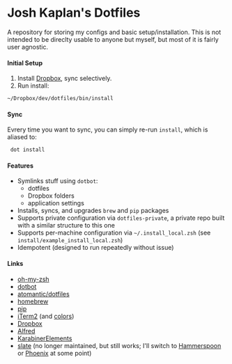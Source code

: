 # Josh Kaplan's Dotfiles

A repository for storing my configs and basic setup/installation. This is not intended to be direclty usable to anyone but myself, but most of it is fairly user agnostic.

#### Initial Setup

1. Install [Dropbox](https://db.tt/x739XBiN), sync selectively. 
2. Run install:
```bash
~/Dropbox/dev/dotfiles/bin/install
```

#### Sync

Evrery time you want to sync, you can simply re-run `install`, which is aliased to:
```bash
 dot install
```

#### Features

* Symlinks stuff using `dotbot`:
	* dotfiles
	* Dropbox folders
	* application settings
* Installs, syncs, and upgrades `brew` and `pip` packages
* Supports private configuration via `dotfiles-private`, a private repo built with a similar structure to this one
* Supports per-machine configuration via `~/.install_local.zsh` (see `install/example_install_local.zsh`)
* Idempotent (designed to run repeatedly without issue)

#### Links

* [oh-my-zsh](https://github.com/robbyrussell/oh-my-zsh)
* [dotbot](https://github.com/anishathalye/dotbot/)
* [atomantic/dotfiles](https://github.com/atomantic/dotfiles)
* [homebrew](https://brew.sh/)
* [pip](https://pypi.org/project/pip/)
* [iTerm2](https://www.iterm2.com/) (and [colors](https://github.com/mbadolato/iTerm2-Color-Schemes))
* [Dropbox](https://db.tt/x739XBiN)
* [Alfred](https://www.alfredapp.com/)
* [KarabinerElements](https://github.com/tekezo/Karabiner-Elements)
* [slate](https://github.com/mattr-/slate) (no longer maintained, but still works; I'll switch to [Hammerspoon](https://github.com/Hammerspoon/hammerspoon) or [Phoenix](https://github.com/kasper/phoenix) at some point)
